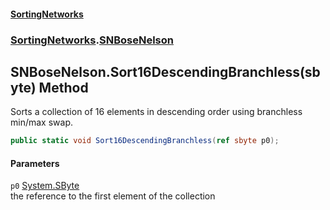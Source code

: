 #### [SortingNetworks](./index.md 'index')
### [SortingNetworks](./SortingNetworks.md 'SortingNetworks').[SNBoseNelson](./SortingNetworks-SNBoseNelson.md 'SortingNetworks.SNBoseNelson')
## SNBoseNelson.Sort16DescendingBranchless(sbyte) Method
Sorts a collection of 16 elements in descending order using branchless min/max swap.  
```csharp
public static void Sort16DescendingBranchless(ref sbyte p0);
```
#### Parameters
<a name='SortingNetworks-SNBoseNelson-Sort16DescendingBranchless(sbyte)-p0'></a>
`p0` [System.SByte](https://docs.microsoft.com/en-us/dotnet/api/System.SByte 'System.SByte')  
the reference to the first element of the collection  
  
